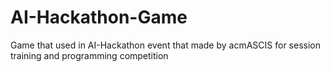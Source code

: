 # AI-Hackathon-Game
Game that used in AI-Hackathon event that made by acmASCIS for session training and programming competition
